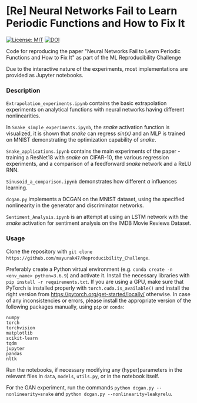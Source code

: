 # [Re] Neural Networks Fail to Learn Periodic Functions and How to Fix It

[![License: MIT](https://img.shields.io/badge/License-MIT-yellow.svg)](https://opensource.org/licenses/MIT)
[![DOI](https://zenodo.org/badge/334287670.svg)](https://zenodo.org/badge/latestdoi/334287670)

Code for reproducing the paper "Neural Networks Fail to Learn Periodic Functions and How to Fix It" as part of the ML Reproducibility Challenge

Due to the interactive nature of the experiments, most implementations are provided as Jupyter notebooks.

<h3> Description </h3>

```Extrapolation_experiments.ipynb``` contains the basic extrapolation experiments on analytical functions with neural networks having different nonlinearities.

In ```Snake_simple_experiments.ipynb```, the *snake* activation function is visualized, it is shown that *snake* can regress *sin(x)* and an MLP is trained on MNIST demonstrating the optimization capability of *snake*.

```Snake_applications.ipynb``` contains the main experiments of the paper - training a ResNet18 with *snake* on CIFAR-10, the various regression experiments, and a comparison of a feedforward *snake* network and a ReLU RNN.

```Sinusoid_a_comparison.ipynb``` demonstrates how different *a* influences learning.

```dcgan.py``` implements a DCGAN on the MNIST dataset, using the specified nonlinearity in the generator and discriminator networks.

```Sentiment_Analysis.ipynb``` is an attempt at using an LSTM network with the *snake* activation for sentiment analysis on the IMDB Movie Reviews Dataset.


<h3> Usage </h3>

Clone the repository with ```git clone https://github.com/mayurak47/Reproducibility_Challenge```.

Preferably create a Python virtual environment (e.g. ```conda create -n <env_name> python=3.6.9```) and activate it. Install the necessary libraries with ```pip install -r requirements.txt```. If you are using a GPU, make sure that PyTorch is installed properly with ```torch.cuda.is_available()``` and install the right version from https://pytorch.org/get-started/locally/ otherwise. In case of any inconsistencies or errors, please install the appropriate version of the following packages manually, using ```pip``` or ```conda```:

```
numpy
torch
torchvision
matplotlib
scikit-learn
tqdm
jupyter
pandas
nltk
```


Run the notebooks, if necessary modifying any (hyper)parameters in the relevant files in ```data```, ```models```, ```utils.py```, or in the notebook itself.

For the GAN experiment, run the commands ```python dcgan.py --nonlinearity=snake``` and ```python dcgan.py --nonlinearity=leakyrelu```.
